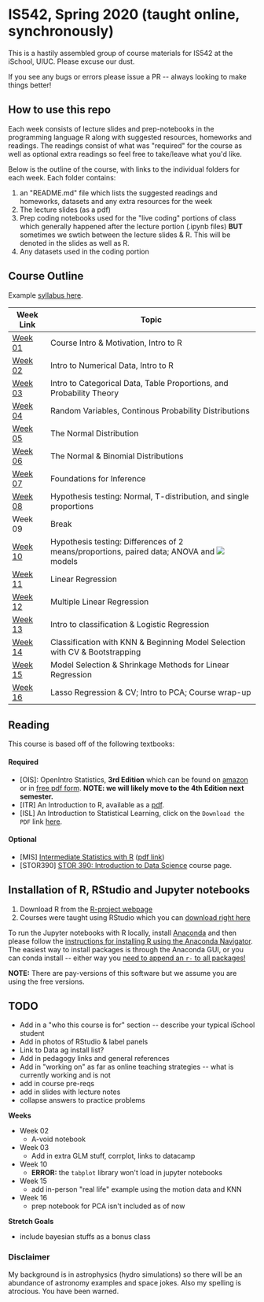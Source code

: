 # IS542, Spring 2020 (taught online, synchronously)

This is a hastily assembled group of course materials for IS542 at the iSchool, UIUC.  Please excuse our dust.

If you see any bugs or errors please issue a PR -- always looking to make things better!


## How to use this repo

Each week consists of lecture slides and prep-notebooks in the programming language R along with suggested resources, homeworks and readings.  The readings consist of what was "required" for the course as well as optional extra readings so feel free to take/leave what you'd like.

Below is the outline of the course, with links to the individual folders for each week.  Each folder contains:
 1. an "README.md" file which lists the suggested readings and homeworks, datasets and any extra resources for the week
 1. The lecture slides (as a pdf)
 1. Prep coding notebooks used for the "live coding" portions of class which generally happened after the lecture portion (.ipynb files) **BUT** sometimes we swtich between the lecture slides & R.  This will be denoted in the slides as well as R.
 1. Any datasets used in the coding portion
 

## Course Outline

Example [syllabus here](IS542AO_syllabus.pdf).

| Week Link  | Topic |
|---|---|
| [Week 01](week01) | Course Intro & Motivation, Intro to R |
| [Week 02](week02) | Intro to Numerical Data, Intro to R |
| [Week 03](week03) | Intro to Categorical Data, Table Proportions, and Probability Theory |
| [Week 04](week04) | Random Variables, Continous Probability Distributions |
| [Week 05](week05) | The Normal Distribution |
| [Week 06](week06) | The Normal & Binomial Distributions |
| [Week 07](week07) | Foundations for Inference |
| [Week 08](week08) | Hypothesis testing: Normal, T-distribution, and single proportions |
| Week 09 | Break |
| [Week 10](week10) | Hypothesis testing: Differences of 2 means/proportions, paired data; ANOVA and <img src="https://render.githubusercontent.com/render/math?math=\chi^2"> models |
| [Week 11](week11) | Linear Regression |
| [Week 12](week12) | Multiple Linear Regression |
| [Week 13](week13) | Intro to classification & Logistic Regression |
| [Week 14](week14) | Classification with KNN & Beginning Model Selection with CV & Bootstrapping |
| [Week 15](week15) | Model Selection & Shrinkage Methods for Linear Regression |
| [Week 16](week16) | Lasso Regression & CV; Intro to PCA; Course wrap-up |


## Reading

This course is based off of the following textbooks:

#### Required
   * [OIS]: OpenIntro Statistics, **3rd Edition** which can be found on [amazon](https://www.amazon.com/OpenIntro-Statistics-CreateSpace-David-Diez/dp/1943450048/ref=pd_lpo_sbs_14_t_0?_encoding=UTF8&psc=1&refRID=GM58G07HV34YWYGD0JRP) or in [free pdf form](http://www.tf.uns.ac.rs/~omorr/radovan_omorjan_003_prII/r-examples/os3.pdf).  **NOTE: we will likely move to the 4th Edition next semester.**
   * [ITR] An Introduction to R, available as a [pdf](https://cran.r-project.org/doc/manuals/R-intro.pdf).
   * [ISL] An Introduction to Statistical Learning, click on the `Download the PDF` link [here](http://faculty.marshall.usc.edu/gareth-james/ISL/).
   
#### Optional
   * [MIS] [Intermediate Statistics with R](https://scholarworks.montana.edu/xmlui/handle/1/2999) ([pdf link](https://scholarworks.montana.edu/xmlui/bitstream/handle/1/2999/Greenwood_Book_2.1.pdf?sequence=9&isAllowed=y))
   * [STOR390] [STOR 390: Introduction to Data Science](https://idc9.github.io/stor390/) course page.


## Installation of R, RStudio and Jupyter notebooks

 1. Download R from the [R-project webpage](https://www.r-project.org/)
 1. Courses were taught using RStudio which you can [download right here](https://rstudio.com/)
 
 To run the Jupyter notebooks with R locally, install [Anaconda](https://www.anaconda.com/distribution/) and then please follow the [instructions for installing R using the Anaconda Navigator](https://docs.anaconda.com/anaconda/navigator/tutorials/r-lang/).  The easiest way to install packages is through the Anaconda GUI, or you can conda install -- either way you [need to append an `r-` to all packages!](https://docs.anaconda.com/anaconda/user-guide/tasks/using-r-language/)
 
 **NOTE:** There are pay-versions of this software but we assume you are using the free versions.

## TODO

 * Add in a "who this course is for" section -- describe your typical iSchool student
 * Add in photos of RStudio & label panels
 * Link to Data ag install list?
 * Add in pedagogy links and general references
 * Add in "working on" as far as online teaching strategies -- what is currently working and is not
 * add in course pre-reqs
 * add in slides with lecture notes
 * collapse answers to practice problems
 
**Weeks**
 * Week 02
    * A-void notebook
 * Week 03
    * Add in extra GLM stuff, corrplot, links to datacamp
 * Week 10
    * **ERROR:** the `tabplot` library won't load in jupyter notebooks
 * Week 15
    * add in-person "real life" example using the motion data and KNN
 * Week 16
    * prep notebook for PCA isn't included as of now
	
**Stretch Goals**
 * include bayesian stuffs as a bonus class


### Disclaimer

My background is in astrophysics (hydro simulations) so there will be an abundance of astronomy examples and space jokes.  Also my spelling is atrocious. You have been warned.
